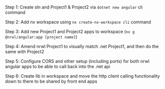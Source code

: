 Step 1: Create sln and Project1 & Project2 via `dotnet new angular` cli command 

Step 2: Add nx workspace using `nx create-nx-workspace cli` command

Step 3: Add new Project1 and Project2 apps to workspace (`nx g @nrwl/angular:app [project name]`) 

Step 4: Amend nrwl Project1 to visually match .net Project1, and then do the same with Project2

Step 5: Configure CORS and other setup (including ports) for both nrwl angular apps to be able to call back into the .net api

Step 6: Create lib in workspace and move the http client calling functionality down to there to be shared by front end apps